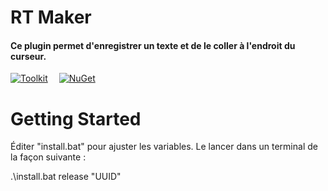 # RT Maker

#### Ce plugin permet d'enregistrer un texte et de le coller à l'endroit du curseur.

[![Toolkit](https://github.com/BarRaider/streamdeck-tools/actions/workflows/dotnetcore.yml/badge.svg)](https://github.com/BarRaider/streamdeck-tools)  [![NuGet](https://img.shields.io/nuget/v/streamdeck-tools.svg?style=flat)](https://www.nuget.org/packages/streamdeck-tools)

# Getting Started
Éditer "install.bat" pour ajuster les variables.
Le lancer dans un terminal de la façon suivante :

.\install.bat release "UUID"